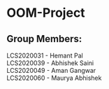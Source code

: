 # OOM-Project
## Group Members:
LCS2020031 - Hemant Pal  
LCS2020039 - Abhishek Saini  
LCS2020049 - Aman Gangwar  
LCS2020060 - Maurya Abhishek
